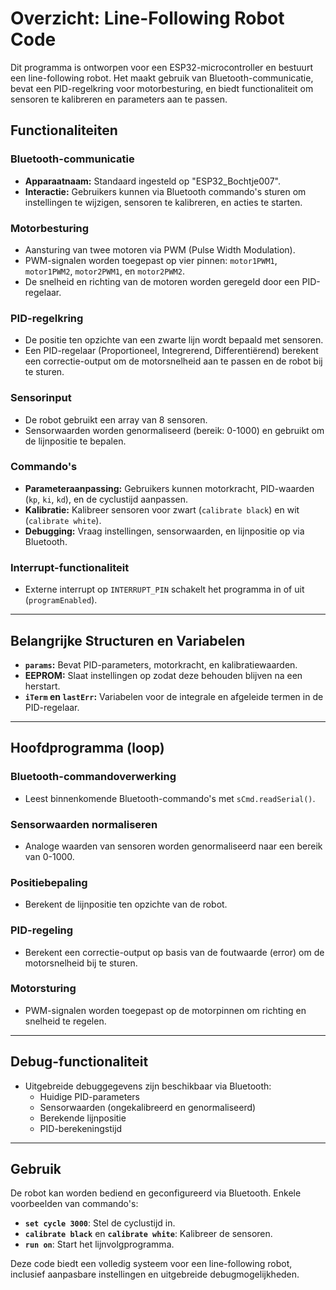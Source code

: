 # Overzicht: Line-Following Robot Code  

Dit programma is ontworpen voor een ESP32-microcontroller en bestuurt een line-following robot. Het maakt gebruik van Bluetooth-communicatie, bevat een PID-regelkring voor motorbesturing, en biedt functionaliteit om sensoren te kalibreren en parameters aan te passen.  

## Functionaliteiten  

### Bluetooth-communicatie  
- **Apparaatnaam:** Standaard ingesteld op "ESP32_Bochtje007".  
- **Interactie:** Gebruikers kunnen via Bluetooth commando's sturen om instellingen te wijzigen, sensoren te kalibreren, en acties te starten.  

### Motorbesturing  
- Aansturing van twee motoren via PWM (Pulse Width Modulation).  
- PWM-signalen worden toegepast op vier pinnen: `motor1PWM1`, `motor1PWM2`, `motor2PWM1`, en `motor2PWM2`.  
- De snelheid en richting van de motoren worden geregeld door een PID-regelaar.  

### PID-regelkring  
- De positie ten opzichte van een zwarte lijn wordt bepaald met sensoren.  
- Een PID-regelaar (Proportioneel, Integrerend, Differentiërend) berekent een correctie-output om de motorsnelheid aan te passen en de robot bij te sturen.  

### Sensorinput  
- De robot gebruikt een array van 8 sensoren.  
- Sensorwaarden worden genormaliseerd (bereik: 0-1000) en gebruikt om de lijnpositie te bepalen.  

### Commando's  
- **Parameteraanpassing:** Gebruikers kunnen motorkracht, PID-waarden (`kp`, `ki`, `kd`), en de cyclustijd aanpassen.  
- **Kalibratie:** Kalibreer sensoren voor zwart (`calibrate black`) en wit (`calibrate white`).  
- **Debugging:** Vraag instellingen, sensorwaarden, en lijnpositie op via Bluetooth.  

### Interrupt-functionaliteit  
- Externe interrupt op `INTERRUPT_PIN` schakelt het programma in of uit (`programEnabled`).  

---

## Belangrijke Structuren en Variabelen  

- **`params`:** Bevat PID-parameters, motorkracht, en kalibratiewaarden.  
- **EEPROM:** Slaat instellingen op zodat deze behouden blijven na een herstart.  
- **`iTerm` en `lastErr`:** Variabelen voor de integrale en afgeleide termen in de PID-regelaar.  

---

## Hoofdprogramma (loop)  

### Bluetooth-commandoverwerking  
- Leest binnenkomende Bluetooth-commando's met `sCmd.readSerial()`.  

### Sensorwaarden normaliseren  
- Analoge waarden van sensoren worden genormaliseerd naar een bereik van 0-1000.  

### Positiebepaling  
- Berekent de lijnpositie ten opzichte van de robot.  

### PID-regeling  
- Berekent een correctie-output op basis van de foutwaarde (error) om de motorsnelheid bij te sturen.  

### Motorsturing  
- PWM-signalen worden toegepast op de motorpinnen om richting en snelheid te regelen.  

---

## Debug-functionaliteit  
- Uitgebreide debuggegevens zijn beschikbaar via Bluetooth:  
  - Huidige PID-parameters  
  - Sensorwaarden (ongekalibreerd en genormaliseerd)  
  - Berekende lijnpositie  
  - PID-berekeningstijd  

---

## Gebruik  

De robot kan worden bediend en geconfigureerd via Bluetooth. Enkele voorbeelden van commando's:  
- **`set cycle 3000`**: Stel de cyclustijd in.  
- **`calibrate black`** en **`calibrate white`**: Kalibreer de sensoren.  
- **`run on`**: Start het lijnvolgprogramma.  

Deze code biedt een volledig systeem voor een line-following robot, inclusief aanpasbare instellingen en uitgebreide debugmogelijkheden.  



